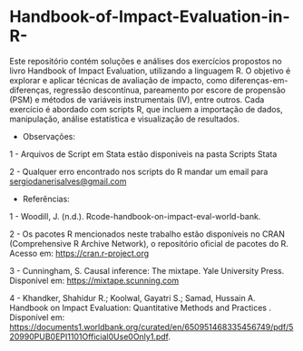 # Handbook-of-Impact-Evaluation-in-R-

Este repositório contém soluções e análises dos exercícios propostos no livro Handbook of Impact Evaluation, utilizando a linguagem R. O objetivo é explorar e aplicar técnicas de avaliação de impacto, como diferenças-em-diferenças, regressão descontínua, pareamento por escore de propensão (PSM) e métodos de variáveis instrumentais (IV), entre outros. Cada exercício é abordado com scripts R, que incluem a importação de dados, manipulação, análise estatística e visualização de resultados. 

* Observações:

1 - Arquivos de Script em Stata estão disponiveis na pasta Scripts Stata 

2 - Qualquer erro encontrado nos scripts do R mandar um email para sergiodanerisalves@gmail.com

* Referências:

1 - Woodill, J. (n.d.). Rcode-handbook-on-impact-eval-world-bank.

2 -  Os pacotes R mencionados neste trabalho estão disponíveis no CRAN (Comprehensive R Archive Network), o repositório oficial de pacotes do R. Acesso em: https://cran.r-project.org

3 - Cunningham, S. Causal inference: The mixtape. Yale University Press. Disponível em:  https://mixtape.scunning.com

4 - Khandker, Shahidur R.; Koolwal, Gayatri S.; Samad, Hussain A. Handbook on Impact Evaluation: Quantitative Methods and Practices . Disponível em: https://documents1.worldbank.org/curated/en/650951468335456749/pdf/520990PUB0EPI1101Official0Use0Only1.pdf. 
